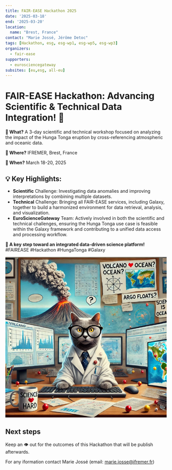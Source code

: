 ```yaml
---
title: FAIR-EASE Hackathon 2025
date: '2025-03-18'
end: '2025-03-20'
location:
  name: "Brest, France"
contact: "Marie Jossé, Jérôme Detoc"
tags: [Hackathon, esg, esg-wp1, esg-wp5, esg-wp3]
organizers:
  - fair-ease
supporters:
  - eurosciencegateway
subsites: [eu,esg, all-eu]
---
```


# FAIR-EASE Hackathon: Advancing Scientific & Technical Data Integration! 🚀

**🔬 What?** A 3-day scientific and technical workshop focused on analyzing the impact of the Hunga Tonga eruption by cross-referencing atmospheric and oceanic data.

**📍 Where?** IFREMER, Brest, France

**📅 When?** March 18-20, 2025

## 💡 Key Highlights:

- **Scientific** Challenge: Investigating data anomalies and improving interpretations by combining multiple datasets.
- **Technical** Challenge: Bringing all FAIR-EASE services, including Galaxy, together to build a harmonized environment for data retrieval, analysis, and visualization.
- **EuroScienceGateway** Team: Actively involved in both the scientific and technical challenges, ensuring the Hunga Tonga use case is feasible within the Galaxy framework and contributing to a unified data access and processing workflow.

**🚀 A key step toward an integrated data-driven science platform!** #FAIREASE #Hackathon #HungaTonga #Galaxy

![Representation of a cat scientist during the Hacakthon](./cat_hackathon.png)

## Next steps
Keep an 👁️ out for the outcomes of this Hackathon that will be publish afterwards. 

For any iformation contact Marie Jossé (email: marie.josse@ifremer.fr)
